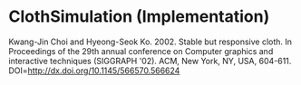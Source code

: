 # ClothSimulation (Implementation)

Kwang-Jin Choi and Hyeong-Seok Ko. 2002. 
Stable but responsive cloth. 
In Proceedings of the 29th annual conference on Computer graphics and interactive techniques (SIGGRAPH '02). 
ACM, New York, NY, USA, 604-611. DOI=http://dx.doi.org/10.1145/566570.566624
